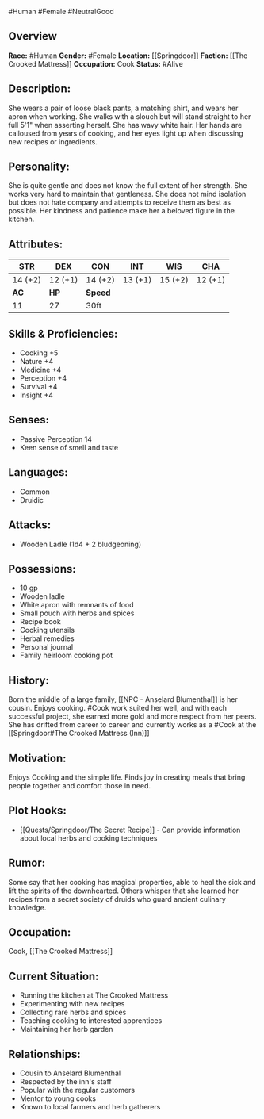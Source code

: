 #Human #Female #NeutralGood

## Overview

**Race:** #Human
**Gender:** #Female
**Location:** [[Springdoor]]
**Faction:** [[The Crooked Mattress]]
**Occupation:** Cook
**Status:** #Alive

## Description:

She wears a pair of loose black pants, a matching shirt, and wears her apron when working. She walks with a slouch but will stand straight to her full 5'1" when asserting herself. She has wavy white hair. Her hands are calloused from years of cooking, and her eyes light up when discussing new recipes or ingredients.

## Personality:

She is quite gentle and does not know the full extent of her strength. She works very hard to maintain that gentleness. She does not mind isolation but does not hate company and attempts to receive them as best as possible. Her kindness and patience make her a beloved figure in the kitchen.

## Attributes:

| **STR** | **DEX** | **CON**   | **INT** | **WIS** | **CHA** |
| ------- | ------- | --------- | ------- | ------- | ------- |
| 14 (+2) | 12 (+1) | 14 (+2)   | 13 (+1) | 15 (+2) | 12 (+1) |
| **AC**  | **HP**  | **Speed** |         |         |         |
| 11      | 27      | 30ft      |         |         |         |

## Skills & Proficiencies:

- Cooking +5
- Nature +4
- Medicine +4
- Perception +4
- Survival +4
- Insight +4

## Senses:

- Passive Perception 14
- Keen sense of smell and taste

## Languages:

- Common
- Druidic

## Attacks:

- Wooden Ladle (1d4 + 2 bludgeoning)

## Possessions:

- 10 gp
- Wooden ladle
- White apron with remnants of food
- Small pouch with herbs and spices
- Recipe book
- Cooking utensils
- Herbal remedies
- Personal journal
- Family heirloom cooking pot

## History:

Born the middle of a large family, [[NPC - Anselard Blumenthal]] is her cousin. Enjoys cooking. #Cook work suited her well, and with each successful project, she earned more gold and more respect from her peers. She has drifted from career to career and currently works as a #Cook at the [[Springdoor#The Crooked Mattress (Inn)]]

## Motivation:

Enjoys Cooking and the simple life. Finds joy in creating meals that bring people together and comfort those in need.

## Plot Hooks:

- [[Quests/Springdoor/The Secret Recipe]] - Can provide information about local herbs and cooking techniques

## Rumor:

Some say that her cooking has magical properties, able to heal the sick and lift the spirits of the downhearted. Others whisper that she learned her recipes from a secret society of druids who guard ancient culinary knowledge.

## Occupation:

Cook, [[The Crooked Mattress]]

## Current Situation:

- Running the kitchen at The Crooked Mattress
- Experimenting with new recipes
- Collecting rare herbs and spices
- Teaching cooking to interested apprentices
- Maintaining her herb garden

## Relationships:

- Cousin to Anselard Blumenthal
- Respected by the inn's staff
- Popular with the regular customers
- Mentor to young cooks
- Known to local farmers and herb gatherers
